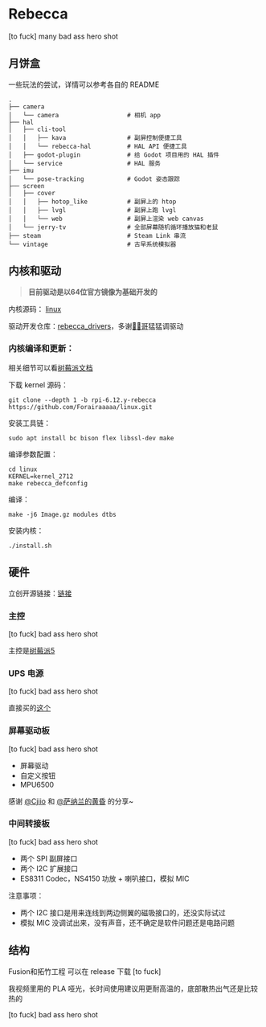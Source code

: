 # Rebecca

[to fuck] many bad ass hero shot

## 月饼盒

一些玩法的尝试，详情可以参考各自的 README

```shell
.
├── camera
│   └── camera                   # 相机 app
├── hal
│   ├── cli-tool
│   │   ├── kava                 # 副屏控制便捷工具
│   │   └── rebecca-hal          # HAL API 便捷工具
│   ├── godot-plugin             # 给 Godot 项目用的 HAL 插件
│   └── service                  # HAL 服务
├── imu
│   └── pose-tracking            # Godot 姿态跟踪
├── screen
│   ├── cover
│   │   ├── hotop_like           # 副屏上的 htop
│   │   ├── lvgl                 # 副屏上跑 lvgl
│   │   └── web                  # 副屏上渲染 web canvas
│   └── jerry-tv                 # 全部屏幕随机循环播放猫和老鼠
├── steam                        # Steam Link 串流
└── vintage                      # 古早系统模拟器
```

## 内核和驱动

> **目前驱动是以64位官方镜像为基础开发的**

内核源码： [linux](https://github.com/Forairaaaaa/linux/tree/rpi-6.12.y-r)

驱动开发仓库：[rebecca_drivers](https://github.com/Forairaaaaa/rebecca_drivers)，多谢[🧊🍅哥](https://github.com/IcingTomato)猛猛调驱动

### 内核编译和更新：

相关细节可以看[树莓派文档](https://www.raspberrypi.com/documentation/computers/linux_kernel.html#kernel)

下载 kernel 源码：

```shell
git clone --depth 1 -b rpi-6.12.y-rebecca https://github.com/Forairaaaaa/linux.git
```

安装工具链：

```shell
sudo apt install bc bison flex libssl-dev make
```

编译参数配置：

```shell
cd linux
KERNEL=kernel_2712
make rebecca_defconfig
```

编译：

```shell
make -j6 Image.gz modules dtbs
```

安装内核：

```shell
./install.sh
```

## 硬件

立创开源链接：[链接](https://oshwhub.com/eedadada/rebecca)

### 主控

[to fuck] bad ass hero shot

主控是[树莓派5](https://www.raspberrypi.com/products/raspberry-pi-5/)

### UPS 电源

[to fuck] bad ass hero shot

直接买的[这个](https://wiki.geekworm.com/X1200)

### 屏幕驱动板

[to fuck] bad ass hero shot

- 屏幕驱动
- 自定义按钮
- MPU6500

感谢 [@Cjiio](https://oshwhub.com/ccrs/g1392fh101gg-003-qu-dong-ban) 和 [@萨纳兰的黄昏](https://oshwhub.com/planevina/tai-shan-pai-amoled-ping-zhuan-jie-ban) 的分享~

### 中间转接板

[to fuck] bad ass hero shot

- 两个 SPI 副屏接口
- 两个 I2C 扩展接口
- ES8311 Codec，NS4150 功放 + 喇叭接口，模拟 MIC

注意事项：

- 两个 I2C 接口是用来连线到两边侧翼的磁吸接口的，还没实际试过
- 模拟 MIC 没调试出来，没有声音，还不确定是软件问题还是电路问题

## 结构

Fusion和拓竹工程 可以在 release 下载 [to fuck]

我视频里用的 PLA 哑光，长时间使用建议用更耐高温的，底部散热出气还是比较热的

[to fuck] bad ass hero shot

